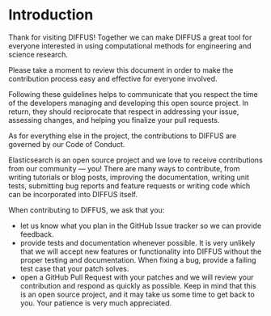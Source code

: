# Introduction

Thank for visiting DIFFUS! Together we can make DIFFUS a great tool for everyone interested in using computational methods for engineering and science research.

Please take a moment to review this document in order to make the contribution process easy and effective for everyone involved.

Following these guidelines helps to communicate that you respect the time of the developers managing and developing this open source project. In return, they should reciprocate that respect in addressing your issue, assessing changes, and helping you finalize your pull requests.

As for everything else in the project, the contributions to DIFFUS are governed by our Code of Conduct.

Elasticsearch is an open source project and we love to receive contributions from our community — you! There are many ways to contribute, from writing tutorials or blog posts, improving the documentation, writing unit tests, submitting bug reports and feature requests or writing code which can be incorporated into DIFFUS itself.

When contributing to DIFFUS, we ask that you:

* let us know what you plan in the GitHub Issue tracker so we can provide feedback.
* provide tests and documentation whenever possible. It is very unlikely that we will accept new features or functionality into DIFFUS without the proper testing and documentation. When fixing a bug, provide a failing test case that your patch solves.
* open a GitHub Pull Request with your patches and we will review your contribution and respond as quickly as possible. Keep in mind that this is an open source project, and it may take us some time to get back to you. Your patience is very much appreciated.
